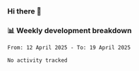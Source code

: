 ### Hi there 👋

### 📊 Weekly development breakdown
<!--START_SECTION:waka-->

```txt
From: 12 April 2025 - To: 19 April 2025

No activity tracked
```

<!--END_SECTION:waka-->
